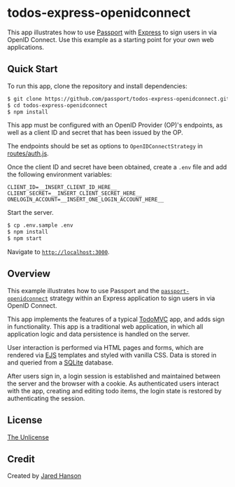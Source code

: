 # todos-express-openidconnect

This app illustrates how to use [Passport](https://www.passportjs.org/) with
[Express](https://expressjs.com/) to sign users in via OpenID Connect.  Use this
example as a starting point for your own web applications.

## Quick Start

To run this app, clone the repository and install dependencies:

```bash
$ git clone https://github.com/passport/todos-express-openidconnect.git
$ cd todos-express-openidconnect
$ npm install
```

This app must be configured with an OpenID Provider (OP)'s endpoints, as well as
a client ID and secret that has been issued by the OP.

The endpoints should be set as options to `OpenIDConnectStrategy` in
[routes/auth.js](https://github.com/passport/todos-express-openidconnect/blob/master/routes/auth.js#L7-L10).

Once the client ID and secret have been obtained, create a `.env` file and add
the following environment variables:

```
CLIENT_ID=__INSERT_CLIENT_ID_HERE__
CLIENT_SECRET=__INSERT_CLIENT_SECRET_HERE__
ONELOGIN_ACCOUNT=__INSERT_ONE_LOGIN_ACCOUNT_HERE__
```

Start the server.

```bash
$ cp .env.sample .env
$ npm install
$ npm start
```

Navigate to [`http://localhost:3000`](http://localhost:3000).

## Overview

This example illustrates how to use Passport and the [`passport-openidconnect`](https://www.passportjs.org/packages/passport-openidconnect/)
strategy within an Express application to sign users in via OpenID Connect.

This app implements the features of a typical [TodoMVC](https://todomvc.com/)
app, and adds sign in functionality.  This app is a traditional web application,
in which all application logic and data persistence is handled on the server.

User interaction is performed via HTML pages and forms, which are rendered via
[EJS](https://ejs.co/) templates and styled with vanilla CSS.  Data is stored in
and queried from a [SQLite](https://www.sqlite.org/) database.

After users sign in, a login session is established and maintained between the
server and the browser with a cookie.  As authenticated users interact with the
app, creating and editing todo items, the login state is restored by
authenticating the session.

## License

[The Unlicense](https://opensource.org/licenses/unlicense)

## Credit

Created by [Jared Hanson](https://www.jaredhanson.me/)
